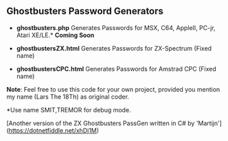 Ghostbusters Password Generators
-
- **ghostbusters.php**
Generates Passwords for MSX, C64, AppleII, PC-jr, Atari XE/LE.* **Coming Soon**

- **ghostbustersZX.html**
Generates Passwords for ZX-Spectrum (Fixed name)

- **ghostbustersCPC.html**
Generates Passwords for Amstrad CPC (Fixed name)

**Note**:
Feel free to use this code for your own project, provided you mention my name (Lars The 18Th) as original coder.  
  

 *Use name SMIT,TREMOR for debug mode.  
   
 [Another version of the ZX Ghostbusters PassGen written in C# by 'Martijn'] (https://dotnetfiddle.net/xhDj1M)
